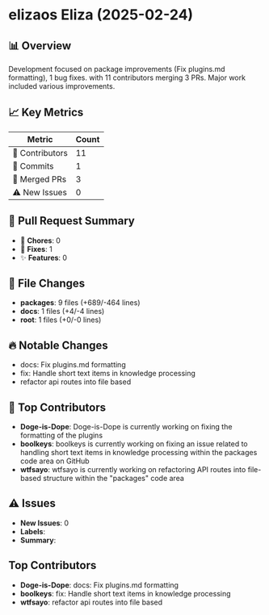 # elizaos Eliza (2025-02-24)
    
## 📊 Overview
Development focused on package improvements (Fix plugins.md formatting), 1 bug fixes. with 11 contributors merging 3 PRs. Major work included various improvements.

## 📈 Key Metrics
| Metric | Count |
|---------|--------|
| 👥 Contributors | 11 |
| 📝 Commits | 1 |
| 🔄 Merged PRs | 3 |
| ⚠️ New Issues | 0 |

## 🔄 Pull Request Summary
- 🧹 **Chores**: 0
- 🐛 **Fixes**: 1
- ✨ **Features**: 0

## 📁 File Changes
- **packages**: 9 files (+689/-464 lines)
- **docs**: 1 files (+4/-4 lines)
- **root**: 1 files (+0/-0 lines)

## 🔥 Notable Changes
- docs: Fix plugins.md formatting
- fix: Handle short text items in knowledge processing
- refactor api routes into file based

## 👥 Top Contributors
- **Doge-is-Dope**: Doge-is-Dope is currently working on fixing the formatting of the plugins
- **boolkeys**: boolkeys is currently working on fixing an issue related to handling short text items in knowledge processing within the packages code area on GitHub
- **wtfsayo**: wtfsayo is currently working on refactoring API routes into file-based structure within the "packages" code area

## ⚠️ Issues
- **New Issues**: 0
- **Labels**: 
- **Summary**: 

## Top Contributors
- **Doge-is-Dope**: docs: Fix plugins.md formatting
- **boolkeys**: fix: Handle short text items in knowledge processing
- **wtfsayo**: refactor api routes into file based